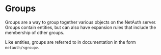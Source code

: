 # Groups

Groups are a way to group together various objects on the NetAuth
server.  Groups contain entities, but can also have expansion rules
that include the membership of other groups.

Like entities, groups are referred to in documentation in the form
`netauth/<group>`.

